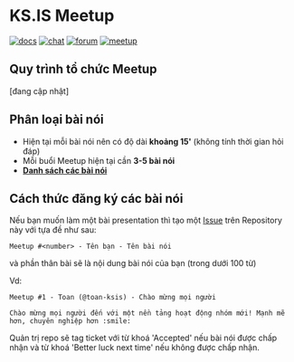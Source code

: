 # KS.IS Meetup

[![docs](https://raw.githubusercontent.com/ks-is/docs/master/icon/docs.png)](https://github.com/ks-is/docs)
[![chat](https://raw.githubusercontent.com/ks-is/docs/master/icon/chat.png)](https://ksis.slack.com/messages/chat)
[![forum](https://raw.githubusercontent.com/ks-is/docs/master/icon/forum.png)](https://github.com/ks-is/forum/issues)
[![meetup](https://raw.githubusercontent.com/ks-is/docs/master/icon/meet.png)](https://github.com/ks-is/meetup/issues)

## Quy trình tổ chức Meetup

[đang cập nhật]

## Phân loại bài nói

- Hiện tại mỗi bài nói nên có độ dài **khoảng 15'** (không tính thời gian hỏi đáp)
- Mỗi buổi Meetup hiện tại cần **3-5 bài nói**
- [**Danh sách các bài nói**](https://github.com/ks-is/meetup/issues)

## Cách thức đăng ký các bài nói

Nếu bạn muốn làm một bài presentation thì tạo một [Issue](https://github.com/ks-is/meetup/issues/new) trên Repository này với tựa đề như sau:

```
Meetup #<number> - Tên bạn - Tên bài nói
```

và phần thân bài sẽ là nội dung bài nói của bạn (trong dưới 100 từ)

Vd:

```
Meetup #1 - Toan (@toan-ksis) - Chào mừng mọi người

Chào mừng mọi người đến với một nền tảng hoạt động nhóm mới! Mạnh mẽ hơn, chuyên nghiệp hơn :smile:
```


Quản trị repo sẽ tag ticket với từ khoá 'Accepted' nếu bài nói được chấp nhận và từ khoá 'Better luck next time' nếu không được chấp nhận.
